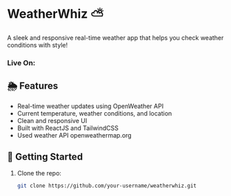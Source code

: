 # WeatherWhiz ⛅

A sleek and responsive real-time weather app that helps you check weather conditions with style!

### Live On:



## 🌦️ Features

- Real-time weather updates using OpenWeather API  
- Current temperature, weather conditions, and location  
- Clean and responsive UI  
- Built with ReactJS and TailwindCSS 
- Used weather API openweathermap.org

## 🚀 Getting Started

1. Clone the repo:
   ```bash
   git clone https://github.com/your-username/weatherwhiz.git
